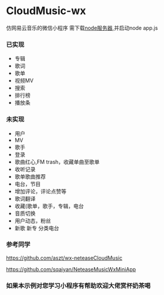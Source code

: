 # CloudMusic-wx

仿网易云音乐的微信小程序
需下载[node服务器](https://github.com/Binaryify/NeteaseCloudMusicApi),并启动node app.js

### 已实现

* 专辑
* 歌词
* 歌单
* 视频MV
* 搜索
* 排行榜
* 播放条

### 未实现

* 用户
* MV
* 歌手
* 登录
* 歌曲红心,FM trash，收藏单曲至歌单
* 收听记录
* 歌单歌曲推荐
* 电台，节目
* 增加评论，评论点赞等 
* 歌词翻译
* 收藏(歌单，歌手，专辑，电台
* 音质切换
* 用户动态，粉丝
* 新歌 新专 分类电台


### 参考同学

https://github.com/aszt/wx-neteaseCloudMusic

https://github.com/sqaiyan/NeteaseMusicWxMiniApp





### 如果本示例对您学习小程序有帮助欢迎大佬赏杯奶茶喝


